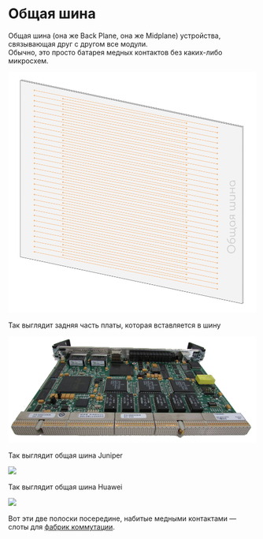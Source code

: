 # Общая шина

Общая шина \(она же Back Plane, она же Midplane\) устройства, связывающая друг с другом все модули.  
Обычно, это просто батарея медных контактов без каких-либо микросхем.

![](../../.gitbook/assets/image-8.png)

Так выглядит задняя часть платы, которая вставляется в шину

![](../../.gitbook/assets/image-67.png)

Так выглядит общая шина Juniper

![](../../.gitbook/assets/image-81.png)

Так выглядит общая шина Huawei

![](../../.gitbook/assets/image-194.png)

Вот эти две полоски посередине, набитые медными контактами — слоты для [фабрик коммутации](fabrika-kommutacii.md).

